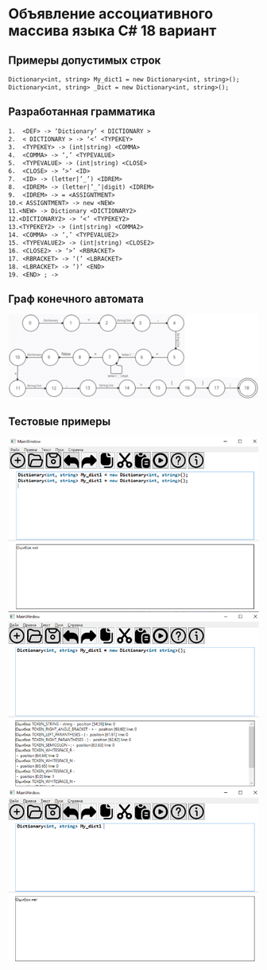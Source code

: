 # Объявление ассоциативного массива языка C# 18 вариант


## Примеры допустимых строк
```
Dictionary<int, string> My_dict1 = new Dictionary<int, string>();
Dictionary<int, string> _Dict = new Dictionary<int, string>();
```
## Разработанная грамматика
```
1.	<DEF> -> ‘Dictionary’ < DICTIONARY >
2.	< DICTIONARY > -> ‘<’ <TYPEKEY>
3.	<TYPEKEY> -> (int|string) <COMMA>
4.	<COMMA> -> ‘,’ <TYPEVALUE>
5.	<TYPEVALUE> -> (int|string) <CLOSE>
6.	<CLOSE> -> ‘>‘ <ID>
7.	<ID> -> (letter|’_’) <IDREM>
8.	<IDREM> -> (letter|’_’|digit) <IDREM>
9.	<IDREM> -> = <ASSIGNTMENT>
10.< ASSIGNTMENT> -> new <NEW>
11.<NEW> -> Dictionary <DICTIONARY2>
12.<DICTIONARY2> -> ‘<’ <TYPEKEY2>
13.<TYPEKEY2> -> (int|string) <COMMA2>
14. <COMMA> -> ‘,’ <TYPEVALUE2>
15. <TYPEVALUE2> -> (int|string) <CLOSE2>
16. <CLOSE2> -> ‘>’ <RBRACKET>
17. <RBRACKET> -> ‘(’ <LBRACKET>
18. <LBRACKET> -> ‘)’ <END>
19. <END> ; ->

```
## Граф конечного автомата
![alt text](Graph.png)

## Тестовые примеры
![alt text](image.png)
![alt text](image-1.png)
![alt text](image-2.png)